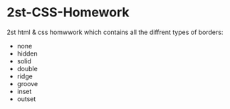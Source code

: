 # 2st-CSS-Homework
2st html &amp; css homwwork
which contains all the diffrent types of borders:
- none
- hidden
- solid
- double
- ridge
- groove
- inset
- outset
